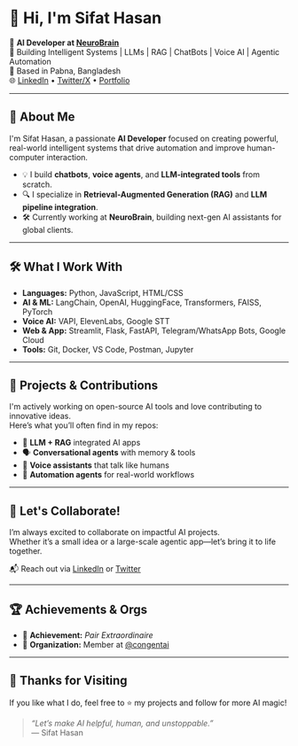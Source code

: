 # 👋 Hi, I'm Sifat Hasan

🚀 **AI Developer at [NeuroBrain](https://neurobrains.co/)**  
🤖 Building Intelligent Systems | LLMs | RAG | ChatBots | Voice AI | Agentic Automation  
📍 Based in Pabna, Bangladesh  
🌐 [LinkedIn](https://www.linkedin.com/in/prosifathasan) • [Twitter/X](https://twitter.com/ProSifatHasan) • [Portfolio](https://neurobrains.co/)

---

## 🧠 About Me

I'm Sifat Hasan, a passionate **AI Developer** focused on creating powerful, real-world intelligent systems that drive automation and improve human-computer interaction.

- 💡 I build **chatbots**, **voice agents**, and **LLM-integrated tools** from scratch.
- 🔍 I specialize in **Retrieval-Augmented Generation (RAG)** and **LLM pipeline integration**.
- 🛠️ Currently working at **NeuroBrain**, building next-gen AI assistants for global clients.

---

## 🛠️ What I Work With

- **Languages:** Python, JavaScript, HTML/CSS  
- **AI & ML:** LangChain, OpenAI, HuggingFace, Transformers, FAISS, PyTorch  
- **Voice AI:** VAPI, ElevenLabs, Google STT  
- **Web & App:** Streamlit, Flask, FastAPI, Telegram/WhatsApp Bots, Google Cloud  
- **Tools:** Git, Docker, VS Code, Postman, Jupyter

---

## 🧩 Projects & Contributions

I'm actively working on open-source AI tools and love contributing to innovative ideas.  
Here’s what you’ll often find in my repos:

- 🔗 **LLM + RAG** integrated AI apps
- 🗣️ **Conversational agents** with memory & tools
- 🎤 **Voice assistants** that talk like humans
- 🤝 **Automation agents** for real-world workflows

---

## 🌟 Let's Collaborate!

I’m always excited to collaborate on impactful AI projects.  
Whether it’s a small idea or a large-scale agentic app—let’s bring it to life together.

📬 Reach out via [LinkedIn](https://www.linkedin.com/in/prosifathasan) or [Twitter](https://twitter.com/ProSifatHasan)

---

## 🏆 Achievements & Orgs

- 🥇 **Achievement:** _Pair Extraordinaire_  
- 👥 **Organization:** Member at [@congentai](https://github.com/congentai)

---

## 🙏 Thanks for Visiting

If you like what I do, feel free to ⭐️ my projects and follow for more AI magic!

> _“Let’s make AI helpful, human, and unstoppable.”_  
— Sifat Hasan

